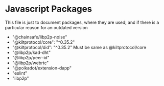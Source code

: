 # Javascript Packages

This file is just to document packages, where they are used, and if there is a particular reason for an outdated version

- "@chainsafe/libp2p-noise"
- "@kiltprotocol/core": "^0.35.2"
- "@kiltprotocol/did": "^0.35.2" Must be same as @kiltprotocol/core
- "@libp2p/kad-dht"
- "@libp2p/peer-id"
- "@libp2p/webrtc"
- "@polkadot/extension-dapp"
- "eslint"
- "libp2p"
